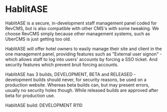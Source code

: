 HablitASE
=========

HablitASE is a secure, in-development staff management panel coded for RevCMS, but is also compatible with other CMS's with some tweaking. We choose RevCMS simply because other management systems, such as UberCMS is just getting too old.

HablitASE will offer hotel owners to easily manage their site and client in the one management panel, providing features such as "External user signon" - which allows staff to log into users' accounts by forcing a SSO ticket. And security features which prevent bruit forcing accounts.

HablitASE has 3 builds, DEVELOPMENT, BETA and RELEASED - development builds should never, for security reasons, be used on a production website. Whereas beta builds can, but may present errors, usually no security holes though. While released builds are approved after beta for production use.

HablitASE build: DEVELOPMENT R110
